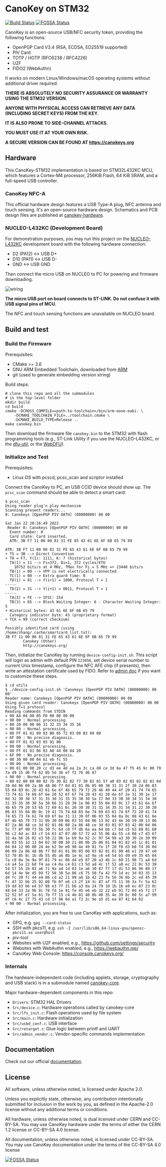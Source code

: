 # CanoKey on STM32
[![Build Status](https://travis-ci.com/canokeys/canokey-stm32.svg?branch=master)](https://travis-ci.com/canokeys/canokey-stm32) [![FOSSA Status](https://app.fossa.com/api/projects/git%2Bgithub.com%2Fcanokeys%2Fcanokey-stm32.svg?type=shield)](https://app.fossa.com/projects/git%2Bgithub.com%2Fcanokeys%2Fcanokey-stm32?ref=badge_shield)

CanoKey is an open-source USB/NFC security token, providing the following functions:

- OpenPGP Card V3.4 (RSA, ECDSA, ED25519 supported)
- PIV Card
- TOTP / HOTP (RFC6238 / RFC4226)
- U2F
- FIDO2 (WebAuthn)

It works on modern Linux/Windows/macOS operating systems without additional driver required.

**THERE IS ABSOLUTELY NO SECURITY ASSURANCE OR WARRANTY USING THE STM32 VERSION.**

**ANYONE WITH PHYSICAL ACCESS CAN RETRIEVE ANY DATA (INCLUDING SECRET KEYS) FROM THE KEY.**

**IT IS ALSO PRONE TO SIDE-CHANNEL ATTACKS.**

**YOU MUST USE IT AT YOUR OWN RISK.**

**A SECURE VERSION CAN BE FOUND AT https://canokeys.org**

## Hardware

This CanoKey-STM32 implementation is based on STM32L432KC MCU, which features a Cortex-M4 processor, 256KiB Flash, 64 KiB SRAM, and a full-speed USB controller. 

### CanoKey NFC-A

This official hardware design features a USB Type-A plug, NFC antenna and touch sensing. It's an open-source hardware design. Schematics and PCB design files are published at [canokey-hardware](https://github.com/canokeys/canokey-hardware).

### NUCLEO-L432KC (Development Board)
For demonstration purposes, you may run this project on the [NUCLEO-L432KC](https://os.mbed.com/platforms/ST-Nucleo-L432KC/) development board with the following hardware connection:

- D2 (PA12) <-> USB D+
- D10 (PA11) <-> USB D-
- GND <-> USB GND

Then connect the micro USB on NUCLEO to PC for powering and firmware downloading.

![wiring](doc/wiring.jpg)

**The micro USB port on board connects to ST-LINK. Do not confuse it with USB signal pins of MCU.**

The NFC and touch sensing functions are unavailable on NUCLEO board.

## Build and test
### Build the Firmware

Prerequisites:

- CMake >= 3.6
- GNU ARM Embedded Toolchain, downloaded from [ARM](https://developer.arm.com/tools-and-software/open-source-software/developer-tools/gnu-toolchain/gnu-rm/downloads)
- git (used to generate embedding version string)

Build steps:

```shell
# clone this repo and all the submodules
# in the top-level folder
mkdir build
cd build
cmake -DCROSS_COMPILE=<path-to-toolchain>/bin/arm-none-eabi- \
    -DCMAKE_TOOLCHAIN_FILE=../toolchain.cmake \
    -DCMAKE_BUILD_TYPE=Release ..
make canokey.bin
```

Then download the firmware file `canokey.bin` to the STM32 with flash programming tools (e.g., ST-Link Utility if you use the NUCLEO-L432KC, or the [dfu-util](https://github.com/z4yx/dfu-util), or the [WebDFU](https://dfu.canokeys.org)).

### Initialize and Test

Prerequisites:

- Linux OS with pcscd, pcsc_scan and scriptor installed

Connect the CanoKey to PC, an USB CCID device should show up. The `pcsc_scan` command should be able to detect a smart card:

```shell
$ pcsc_scan
Using reader plug'n play mechanism
Scanning present readers...
0: Canokeys [OpenPGP PIV OATH] (00000000) 00 00
 
Sat Jan 22 20:26:49 2022
 Reader 0: Canokeys [OpenPGP PIV OATH] (00000000) 00 00
  Event number: 0
  Card state: Card inserted, 
  ATR: 3B F7 11 00 00 81 31 FE 65 43 61 6E 6F 6B 65 79 99

ATR: 3B F7 11 00 00 81 31 FE 65 43 61 6E 6F 6B 65 79 99
+ TS = 3B --> Direct Convention
+ T0 = F7, Y(1): 1111, K: 7 (historical bytes)
  TA(1) = 11 --> Fi=372, Di=1, 372 cycles/ETU
    10752 bits/s at 4 MHz, fMax for Fi = 5 MHz => 13440 bits/s
  TB(1) = 00 --> VPP is not electrically connected
  TC(1) = 00 --> Extra guard time: 0
  TD(1) = 81 --> Y(i+1) = 1000, Protocol T = 1 
-----
  TD(2) = 31 --> Y(i+1) = 0011, Protocol T = 1 
-----
  TA(3) = FE --> IFSC: 254
  TB(3) = 65 --> Block Waiting Integer: 6 - Character Waiting Integer: 5
+ Historical bytes: 43 61 6E 6F 6B 65 79
  Category indicator byte: 43 (proprietary format)
+ TCK = 99 (correct checksum)

Possibly identified card (using /home/zhang/.cache/smartcard_list.txt):
3B F7 11 00 00 81 31 FE 65 43 61 6E 6F 6B 65 79 99
        Canokey (Other)
        http://canokeys.org/
```

Then, initialize the CanoKey by running `device-config-init.sh`. This script will login as admin with default PIN `123456`, set device serial number to current Unix timestamp, configure the NFC AFE chip (if presents), then write an attestation certificate used by FIDO. Refer to [admin doc](https://doc.canokeys.org/development/protocols/admin/) if you want to customize these steps.

```shell
$ cd utils
$ ./device-config-init.sh 'Canokeys [OpenPGP PIV OATH] (00000000) 00 00'
Reader name: Canokeys [OpenPGP PIV OATH] (00000000) 00 00
Using given card reader: Canokeys [OpenPGP PIV OATH] (00000000) 00 00
Using T=1 protocol
Reading commands from STDIN
> 00 A4 04 00 05 F0 00 00 00 00 
< 90 00 : Normal processing.
> 00 20 00 00 06 31 32 33 34 35 36 
< 90 00 : Normal processing.
> 00 FF 01 01 09 03 B0 05 72 03 00 B3 99 00 
< 6F 00 : No precise diagnosis.
> 00 FF 01 01 03 03 91 00 
< 90 00 : Normal processing.
> 00 FF 01 01 06 03 A0 44 00 04 20 
< 6F 00 : No precise diagnosis.
> 00 30 00 00 04 61 eb fc 55
< 90 00 : Normal processing.
> 00 01 00 00 20 cc d3 ee 4d ea 2a 3c ca d8 ce 3d 6a 47 f5 45 9c 80 79 7a d9 15 d6 f4 62 8b 5d 36 ef f2 76 d6 87
< 90 00 : Normal processing.
> 00 02 00 00 00 02 7b 30 82 02 77 30 82 01 5f a0 03 02 01 02 02 01 0d 30 0d 06 09 2a 86 48 86 f7 0d 01 01 0b 05 00 30 31 31 2f 30 2d 06 03 55 04 03 0c 26 43 61 6e 6f 4b 65 79 73 20 46 49 44 4f 20 41 74 74 65 73 74 61 74 69 6f 6e 20 52 6f 6f 74 20 43 41 20 4e 6f 2e 31 30 1e 17 0d 32 30 30 37 31 35 30 31 35 35 30 30 5a 17 0d 33 30 30 34 31 34 30 31 35 35 30 30 5a 30 66 31 20 30 1e 06 03 55 04 03 0c 17 43 61 6e 6f 4b 65 79 20 53 65 72 69 61 6c 20 30 30 31 31 34 35 31 34 31 22 30 20 06 03 55 04 0b 0c 19 41 75 74 68 65 6e 74 69 63 61 74 6f 72 20 41 74 74 65 73 74 61 74 69 6f 6e 31 11 30 0f 06 03 55 04 0a 0c 08 43 61 6e 6f 4b 65 79 73 31 0b 30 09 06 03 55 04 06 13 02 43 4e 30 59 30 13 06 07 2a 86 48 ce 3d 02 01 06 08 2a 86 48 ce 3d 03 01 07 03 42 00 04 06 5c 77 8f 90 f3 5b 30 fc 64 c0 ff db 6a ea 64 bb c7 bd c5 63 89 01 60 96 c2 6d ac 83 cf 54 63 47 07 d0 57 72 e2 55 06 4a 55 c4 00 c7 d3 67 32 4a b6 26 82 e3 58 22 06 1e b9 9a 52 2c 97 54 99 a3 30 30 2e 30 09 06 03 55 1d 13 04 02 30 00 30 21 06 0b 2b 06 01 04 01 82 e5 1c 01 01 04 04 12 00 00 24 4e b2 9e e0 90 4e 49 81 fe 1f 20 f8 d3 b8 f4 30 0d 06 09 2a 86 48 86 f7 0d 01 01 0b 05 00 03 82 01 01 00 40 e1 20 47 e0 53 70 85 8c 1b db 55 db a6 8b 1e 4c a3 9a c6 e4 54 b5 d9 e9 35 65 04 7a c8 0a 3e 9a 9f 61 79 ec 86 d4 e5 87 20 a3 4b 1c 60 21 98 71 a4 6d c4 a4 5a 22 bd f4 aa c4 0a c4 b1 c3 5d ad 4c 1f 52 a0 ec 22 0c 53 38 54 57 55 2b 83 a6 71 9a ad 1d 03 1e a6 30 87 f7 17 d1 53 86 96 88 17 6d 14 4e 9e d5 b9 f2 50 38 5a 86 c6 75 50 fa 42 f9 1d ec 3d 03 35 13 d4 fc 20 fc 44 e4 86 cd a2 21 99 a6 1b 42 23 fe 56 36 6b 2c ed 45 39 fc 47 32 bb 25 92 08 fb 0f e6 c3 2f 14 3c 87 af f5 11 36 3a fc 5a 62 19 dd b3 b6 e4 b7 88 e3 7f 31 b6 a3 8a 24 79 10 1b 16 e0 ec 87 23 0c 48 b4 33 2a 9b 8c 78 fd 1e 91 fe 45 e6 eb 32 22 eb 91 72 0d e5 f2 1f 52 52 bf e7 5a 61 7b f7 15 c4 4b 01 48 8b 40 35 4e 39 8c 80 5c a7 99 df c6 4c 27 75 43 cd 1f 96 8d a1 f2 2c 9e a5 d1 ea 87 41 64 02
< 90 00 : Normal processing.
```

After initialization, you are free to use CanoKey with applications, such as:

- GPG, e.g. `gpg --card-status`
- SSH with pkcs11, e.g. `ssh -I /usr/lib/x86_64-linux-gnu/opensc-pkcs11.so user@host`
- piv-tool
- Websites with U2F enabled, e.g., https://github.com/settings/security
- Websites with WebAuthn enabled, e.g., https://webauthn.me/
- CanoKey Web Console: https://console.canokeys.org/

### Internals

The hardware-independent code (including applets, storage, cryptography and USB stack) is in a submodule named [canokey-core](https://github.com/canokeys/canokey-core).

Major hardware-dependent components in this repo:

- `Drivers`: STM32 HAL Drivers
- `Src/device.c`: Hardware operations called by canokey-core
- `Src/lfs_init.c`: Flash operations used by file system
- `Src/main.c`: Hardware initialization
- `Src/usbd_conf.c`: USB interface
- `Src/retarget.c`: Glue logic between printf and UART
- `Src/admin_vendor.c`: Vendor-specific commands implementation

## Documentation

Check out our official [documentation](https://doc.canokeys.org).

## License

All software, unless otherwise noted, is licensed under Apache 2.0.

Unless you explicitly state, otherwise, any contribution intentionally submitted for inclusion in the work by you, as defined in the Apache-2.0 license without any additional terms or conditions.

All hardware, unless otherwise noted, is dual licensed under CERN and CC-BY-SA. You may use CanoKey hardware under the terms of either the CERN 1.2 license or CC-BY-SA 4.0 license.

All documentation, unless otherwise noted, is licensed under CC-BY-SA. You may use CanoKey documentation under the terms of the CC-BY-SA 4.0 license

[![FOSSA Status](https://app.fossa.com/api/projects/git%2Bgithub.com%2Fcanokeys%2Fcanokey-stm32.svg?type=large)](https://app.fossa.com/projects/git%2Bgithub.com%2Fcanokeys%2Fcanokey-stm32?ref=badge_large)
